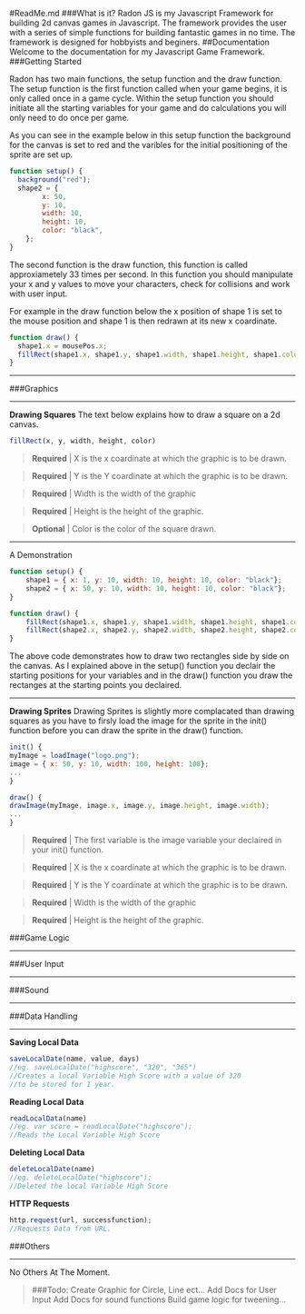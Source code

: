 #ReadMe.md
###What is it?
Radon JS is my Javascript Framework for building 2d canvas games in Javascript. The framework provides the user with a series of simple functions for building fantastic games in no time. The framework is designed for hobbyists and beginers.
##Documentation
Welcome to the documentation for my Javascript Game Framework.
###Getting Started

Radon has two main functions, the setup function and the draw function. The setup function is the first function called when your game begins, it is only called once in a game cycle. Within the setup function you should initiate all the starting variables for your game and do calculations you will only need to do once per game.

As you can see in the example below in this setup function the background for the canvas is set to red and the varibles for the initial positioning of the sprite are set up.
```javascript
function setup() {
  background("red");
  shape2 = {
        x: 50,
        y: 10,
        width: 10,
        height: 10,
        color: "black",
    };
}
```

The second function is the draw function, this function is called approxiametely 33 times per second. In this function you should manipulate your x and y values to move your characters, check for collisions and work with user input.

For example in the draw function below the x position of shape 1 is set to the mouse position and shape 1 is then redrawn at its new x coardinate.
```javascript
function draw() {
  shape1.x = mousePos.x;
  fillRect(shape1.x, shape1.y, shape1.width, shape1.height, shape1.color);
}
```
___

###Graphics
___
**Drawing Squares**
The text below explains how to draw a square on a 2d canvas.
```javascript
fillRect(x, y, width, height, color)
```
> **Required** | X is the x coardinate at which the graphic is to be drawn.

> **Required** | Y is the Y coardinate at which the graphic is to be drawn.

> **Required** | Width is the width of the graphic

> **Required** | Height is the height of the graphic.

> **Optional** | Color is the color of the square drawn.

---
  A Demonstration

```javascript
function setup() {
    shape1 = { x: 1, y: 10, width: 10, height: 10, color: "black"};
    shape2 = { x: 50, y: 10, width: 10, height: 10, color: "black"};
}

function draw() {
    fillRect(shape1.x, shape1.y, shape1.width, shape1.height, shape1.color);
    fillRect(shape2.x, shape2.y, shape2.width, shape2.height, shape2.color);
}
```

The above code demonstrates how to draw two rectangles side by side on the canvas. As I explained above in the setup() function you declair the starting positions for your variables and in the draw() function you draw the rectanges at the starting points you declaired.
___
**Drawing Sprites**
Drawing Sprites is slightly more complacated than drawing squares as you have to firsly load the image for the sprite in the init() function before you can draw the sprite in the draw() function.
```javascript
init() {
myImage = loadImage("logo.png");
image = { x: 50, y: 10, width: 100, height: 100};
...
}

draw() {
drawImage(myImage, image.x, image.y, image.height, image.width);
...
}
```
> **Required** | The first variable is the image variable your declaired in your init() function.

> **Required** | X is the x coardinate at which the graphic is to be drawn.

> **Required** | Y is the Y coardinate at which the graphic is to be drawn.

> **Required** | Width is the width of the graphic

> **Required** | Height is the height of the graphic.


###Game Logic
___
###User Input
___
###Sound
___
###Data Handling
___
**Saving Local Data**
```javascript
saveLocalDate(name, value, days)
//eg. saveLocalDate("highscore", "320", "365")
//Creates a local Variable High Score with a value of 320
//to be stored for 1 year.
```
**Reading Local Data**
```javascript
readLocalData(name)
//eg. var score = readLocalDate("highscore");
//Reads the Local Variable High Score
```
**Deleting Local Data**
```javascript
deleteLocalDate(name)
//eg. deleteLocalDate("highscore");
//Deleted the local Variable High Score
```
**HTTP Requests**
```javascript
http.request(url, successfunction);
//Requests Data from URL.
```
###Others
___
No Others At The Moment.


> ###Todo:
> Create Graphic for Circle, Line ect...
> Add Docs for User Input
> Add Docs for sound functions
> Build game logic for tweening...
